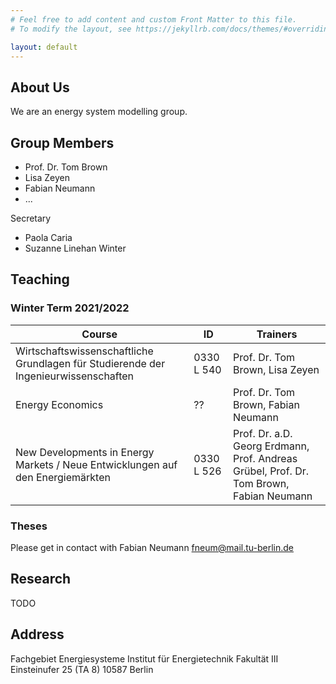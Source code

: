 ```yaml
---
# Feel free to add content and custom Front Matter to this file.
# To modify the layout, see https://jekyllrb.com/docs/themes/#overriding-theme-defaults

layout: default
---
```


## About Us

We are an energy system modelling group.
## Group Members

- Prof. Dr. Tom Brown
- Lisa Zeyen
- Fabian Neumann
- ...


Secretary

- Paola Caria
- Suzanne Linehan Winter
## Teaching

### Winter Term 2021/2022

| Course | ID | Trainers |
| ---  | --- | --- |
| Wirtschaftswissenschaftliche Grundlagen für Studierende der Ingenieurwissenschaften | 0330 L 540 | Prof. Dr. Tom Brown, Lisa Zeyen |
| Energy Economics | ?? | Prof. Dr. Tom Brown, Fabian Neumann |
| New Developments in Energy Markets / Neue Entwicklungen auf den Energiemärkten | 0330 L 526 | Prof. Dr. a.D. Georg Erdmann, Prof. Andreas Grübel, Prof. Dr. Tom Brown, Fabian Neumann |

### Theses

Please get in contact with Fabian Neumann fneum@mail.tu-berlin.de
## Research

TODO

## Address

Fachgebiet Energiesysteme
Institut für Energietechnik
Fakultät III
Einsteinufer 25 (TA 8)
10587 Berlin 